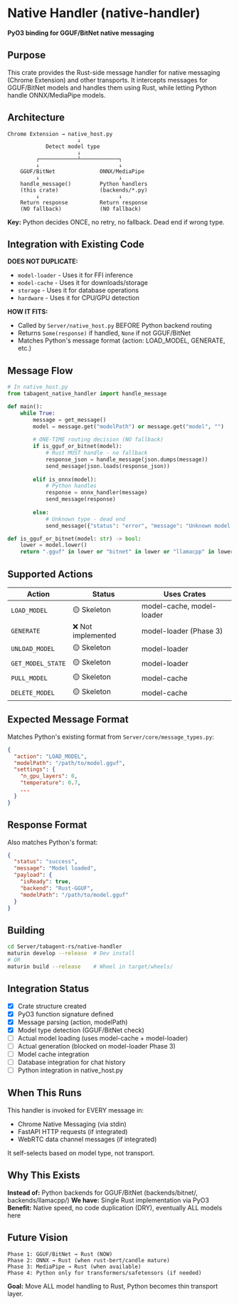 # Native Handler (native-handler)

**PyO3 binding for GGUF/BitNet native messaging**

## Purpose

This crate provides the Rust-side message handler for native messaging (Chrome Extension) and other transports. It intercepts messages for GGUF/BitNet models and handles them using Rust, while letting Python handle ONNX/MediaPipe models.

## Architecture

```
Chrome Extension → native_host.py
                      ↓
            Detect model type
                      ↓
         ┌────────────┴────────────┐
         ↓                         ↓
    GGUF/BitNet              ONNX/MediaPipe
         ↓                         ↓
    handle_message()         Python handlers
    (this crate)             (backends/*.py)
         ↓                         ↓
    Return response          Return response
    (NO fallback)            (NO fallback)
```

**Key:** Python decides ONCE, no retry, no fallback. Dead end if wrong type.

## Integration with Existing Code

**DOES NOT DUPLICATE:**
- `model-loader` - Uses it for FFI inference
- `model-cache` - Uses it for downloads/storage
- `storage` - Uses it for database operations
- `hardware` - Uses it for CPU/GPU detection

**HOW IT FITS:**
- Called by `Server/native_host.py` BEFORE Python backend routing
- Returns `Some(response)` if handled, `None` if not GGUF/BitNet
- Matches Python's message format (action: LOAD_MODEL, GENERATE, etc.)

## Message Flow

```python
# In native_host.py
from tabagent_native_handler import handle_message

def main():
    while True:
        message = get_message()
        model = message.get("modelPath") or message.get("model", "")
        
        # ONE-TIME routing decision (NO fallback)
        if is_gguf_or_bitnet(model):
            # Rust MUST handle - no fallback
            response_json = handle_message(json.dumps(message))
            send_message(json.loads(response_json))
            
        elif is_onnx(model):
            # Python handles
            response = onnx_handler(message)
            send_message(response)
            
        else:
            # Unknown type - dead end
            send_message({"status": "error", "message": "Unknown model type"})

def is_gguf_or_bitnet(model: str) -> bool:
    lower = model.lower()
    return ".gguf" in lower or "bitnet" in lower or "llamacpp" in lower
```

## Supported Actions

| Action | Status | Uses Crates |
|--------|--------|-------------|
| `LOAD_MODEL` | 🟡 Skeleton | model-cache, model-loader |
| `GENERATE` | ❌ Not implemented | model-loader (Phase 3) |
| `UNLOAD_MODEL` | 🟡 Skeleton | model-loader |
| `GET_MODEL_STATE` | 🟡 Skeleton | model-loader |
| `PULL_MODEL` | 🟡 Skeleton | model-cache |
| `DELETE_MODEL` | 🟡 Skeleton | model-cache |

## Expected Message Format

Matches Python's existing format from `Server/core/message_types.py`:

```json
{
  "action": "LOAD_MODEL",
  "modelPath": "/path/to/model.gguf",
  "settings": {
    "n_gpu_layers": 0,
    "temperature": 0.7,
    ...
  }
}
```

## Response Format

Also matches Python's format:

```json
{
  "status": "success",
  "message": "Model loaded",
  "payload": {
    "isReady": true,
    "backend": "Rust-GGUF",
    "modelPath": "/path/to/model.gguf"
  }
}
```

## Building

```bash
cd Server/tabagent-rs/native-handler
maturin develop --release  # Dev install
# OR
maturin build --release    # Wheel in target/wheels/
```

## Integration Status

- [x] Crate structure created
- [x] PyO3 function signature defined
- [x] Message parsing (action, modelPath)
- [x] Model type detection (GGUF/BitNet check)
- [ ] Actual model loading (uses model-cache + model-loader)
- [ ] Actual generation (blocked on model-loader Phase 3)
- [ ] Model cache integration
- [ ] Database integration for chat history
- [ ] Python integration in native_host.py

## When This Runs

This handler is invoked for EVERY message in:
- Chrome Native Messaging (via stdin)
- FastAPI HTTP requests (if integrated)
- WebRTC data channel messages (if integrated)

It self-selects based on model type, not transport.

## Why This Exists

**Instead of:** Python backends for GGUF/BitNet (backends/bitnet/, backends/llamacpp/)
**We have:** Single Rust implementation via PyO3
**Benefit:** Native speed, no code duplication (DRY), eventually ALL models here

## Future Vision

```
Phase 1: GGUF/BitNet → Rust (NOW)
Phase 2: ONNX → Rust (when rust-bert/candle mature)
Phase 3: MediaPipe → Rust (when available)
Phase 4: Python only for transformers/safetensors (if needed)
```

**Goal:** Move ALL model handling to Rust, Python becomes thin transport layer.


